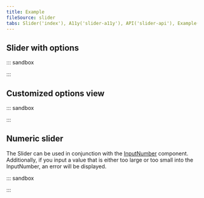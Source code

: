 ```yaml
---
title: Example
fileSource: slider
tabs: Slider('index'), A11y('slider-a11y'), API('slider-api'), Example('slider-code'), Changelog('slider-changelog')
---
```


## Slider with options

::: sandbox

<script lang="tsx">
import React, { useState } from 'react';
import Slider from '@semcore/ui/slider';

const Demo = () => {
  const [value, setValue] = useState('medium');

  return (
    <Slider
      value={value}
      onChange={setValue}
      step={1}
      min={1}
      max={3}
      options={[
        { value: 'small', label: 'Small' },
        { value: 'medium', label: 'Medium' },
        { value: 'big', label: 'Big' },
      ]}
    />
  );
};
</script>

:::

## Customized options view

::: sandbox

<script lang="tsx">
import React, { useState } from 'react';
import Slider from '@semcore/ui/slider';

const Demo = () => {
  const [value, setValue] = useState('medium');

  return (
    <Slider
      w={200}
      mb={3}
      value={value}
      onChange={setValue}
      step={1}
      min={1}
      max={3}
      options={[
        { value: 'small', label: 'Small Floppa' },
        { value: 'medium', label: 'Medium Floppa' },
        { value: 'big', label: 'Big Floppa' },
      ]}
    >
      <Slider.Bar />
      <Slider.Knob />
      <Slider.Options mt={3}>
        <Slider.Item style={{ transform: 'rotate(-45deg)' }} />
      </Slider.Options>
    </Slider>
  );
};
</script>

:::

## Numeric slider

The Slider can be used in conjunction with the [InputNumber](/components/input-number/) component. Additionally, if you input a value that is either too large or too small into the InputNumber, an error will be displayed.

::: sandbox

<script lang="tsx">
import React, { useState } from 'react';
import Slider from '@semcore/ui/slider';
import InputNumber from '@semcore/ui/input-number';
import Tooltip from '@semcore/ui/tooltip';
import { Box } from '@semcore/ui/flex-box';

const Demo = () => {
  const [value, setValue] = useState(51);
  const [error, setError] = useState('');
  const min = 10;
  const max = 100;

  const handleInput = (value) => {
    if (!!value && (value > max || value < min)) {
      setError('Please enter a valid value');
      setValue(value);
    } else {
      setError('');
      setValue(value);
    }
  };

  return (
    <>
      <Box w={140}>
        <Slider mb={3} value={value} onChange={setValue} step={1} min={min} max={max}>
          <Slider.Bar />
          <Slider.Knob />
        </Slider>
      </Box>
      <Tooltip
        title={`Please enter a valid value within ${min} and ${max}.`}
        visible={!!error}
        interaction='click'
        theme='warning'
        placement='right'
      >
        <InputNumber mt={4} w={140} size='m' state={error ? 'invalid' : 'normal'}>
          <InputNumber.Value step={1} value={value.toString()} onChange={handleInput} />
          <InputNumber.Controls showControls />
        </InputNumber>
      </Tooltip>
    </>
  );
};
</script>

:::
